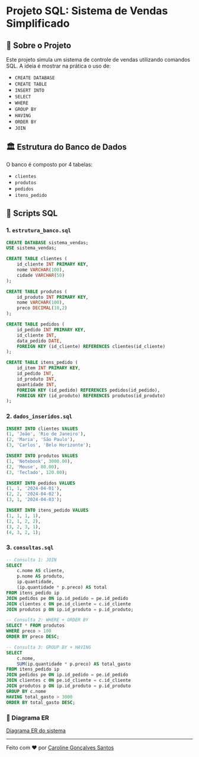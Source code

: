 # Projeto SQL: Sistema de Vendas Simplificado

## 📂 Sobre o Projeto
Este projeto simula um sistema de controle de vendas utilizando comandos SQL. A ideia é mostrar na prática o uso de:

- `CREATE DATABASE`
- `CREATE TABLE`
- `INSERT INTO`
- `SELECT`
- `WHERE`
- `GROUP BY`
- `HAVING`
- `ORDER BY`
- `JOIN`

## 🏛️ Estrutura do Banco de Dados
O banco é composto por 4 tabelas:

- `clientes`
- `produtos`
- `pedidos`
- `itens_pedido`

## 📄 Scripts SQL

### 1. `estrutura_banco.sql`
```sql
CREATE DATABASE sistema_vendas;
USE sistema_vendas;

CREATE TABLE clientes (
    id_cliente INT PRIMARY KEY,
    nome VARCHAR(100),
    cidade VARCHAR(50)
);

CREATE TABLE produtos (
    id_produto INT PRIMARY KEY,
    nome VARCHAR(100),
    preco DECIMAL(10,2)
);

CREATE TABLE pedidos (
    id_pedido INT PRIMARY KEY,
    id_cliente INT,
    data_pedido DATE,
    FOREIGN KEY (id_cliente) REFERENCES clientes(id_cliente)
);

CREATE TABLE itens_pedido (
    id_item INT PRIMARY KEY,
    id_pedido INT,
    id_produto INT,
    quantidade INT,
    FOREIGN KEY (id_pedido) REFERENCES pedidos(id_pedido),
    FOREIGN KEY (id_produto) REFERENCES produtos(id_produto)
);
```

### 2. `dados_inseridos.sql`
```sql
INSERT INTO clientes VALUES 
(1, 'João', 'Rio de Janeiro'),
(2, 'Maria', 'São Paulo'),
(3, 'Carlos', 'Belo Horizonte');

INSERT INTO produtos VALUES 
(1, 'Notebook', 3000.00),
(2, 'Mouse', 80.00),
(3, 'Teclado', 120.00);

INSERT INTO pedidos VALUES 
(1, 1, '2024-04-01'),
(2, 2, '2024-04-02'),
(3, 1, '2024-04-03');

INSERT INTO itens_pedido VALUES 
(1, 1, 1, 1),
(2, 1, 2, 2),
(3, 2, 3, 1),
(4, 3, 2, 1);
```

### 3. `consultas.sql`
```sql
-- Consulta 1: JOIN
SELECT 
    c.nome AS cliente,
    p.nome AS produto,
    ip.quantidade,
    (ip.quantidade * p.preco) AS total
FROM itens_pedido ip
JOIN pedidos pe ON ip.id_pedido = pe.id_pedido
JOIN clientes c ON pe.id_cliente = c.id_cliente
JOIN produtos p ON ip.id_produto = p.id_produto;

-- Consulta 2: WHERE + ORDER BY
SELECT * FROM produtos
WHERE preco > 100
ORDER BY preco DESC;

-- Consulta 3: GROUP BY + HAVING
SELECT 
    c.nome,
    SUM(ip.quantidade * p.preco) AS total_gasto
FROM itens_pedido ip
JOIN pedidos pe ON ip.id_pedido = pe.id_pedido
JOIN clientes c ON pe.id_cliente = c.id_cliente
JOIN produtos p ON ip.id_produto = p.id_produto
GROUP BY c.nome
HAVING total_gasto > 3000
ORDER BY total_gasto DESC;
```
### 🧭 Diagrama ER

[Diagrama ER do sistema](https://github.com/carolgsantos85/projeto-sistema-vendas-sql/blob/main/diagrama_er.png)

---
Feito com ❤️ por [Caroline Gonçalves Santos](https://github.com/carolgsantos85)
